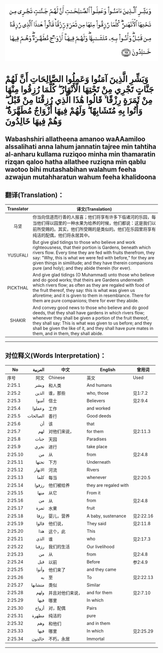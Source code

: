 ![002:025](images/002_025.gif)

#  وَبَشِّرِ الَّذِينَ آمَنُوا وَعَمِلُوا الصَّالِحَاتِ أَنَّ لَهُمْ جَنَّاتٍ تَجْرِي مِنْ تَحْتِهَا الْأَنْهَارُ ۖ كُلَّمَا رُزِقُوا مِنْهَا مِنْ ثَمَرَةٍ رِزْقًا ۙ قَالُوا هَٰذَا الَّذِي رُزِقْنَا مِنْ قَبْلُ ۖ وَأُتُوا بِهِ مُتَشَابِهًا ۖ وَلَهُمْ فِيهَا أَزْوَاجٌ مُطَهَّرَةٌ ۖ وَهُمْ فِيهَا خَالِدُونَ 

## Wabashshiri allatheena amanoo waAAamiloo alssalihati anna lahum jannatin tajree min tahtiha al-anharu kullama ruziqoo minha min thamaratin rizqan qaloo hatha allathee ruziqna min qablu waotoo bihi mutashabihan walahum feeha azwajun mutahharatun wahum feeha khalidoona

## 翻译(Translation)：

| Translator | 译文(Translation)                                            |
|:----------:| ------------------------------------------------------------ |
| 马坚       | 你当向信道而行善的人报喜；他们将享有许多下临诸河的乐园，每当他们得以园里的一种水果为给养的时候，他们都说：这是我们以前所受赐的。其实，他们所受赐的是类似的。他们在乐园里将享有纯洁的配偶，他们将永居其中。 |
| YUSUFALI   | But give glad tidings to those who believe and work righteousness, that their portion is Gardens, beneath which rivers flow. Every time they are fed with fruits therefrom, they say: "Why, this is what we were fed with before," for they are given things in similitude; and they have therein companions pure (and holy); and they abide therein (for ever). |
| PICKTHAL   | And give glad tidings (O Muhammad) unto those who believe and do good works; that theirs are Gardens underneath which rivers flow; as often as they are regaled with food of the fruit thereof, they say: this is what was given us aforetime; and it is given to them in resemblance. There for them are pure companions; there for ever they abide. |
| SHAKIR     | And convey good news to those who believe and do good deeds, that they shall have gardens in which rivers flow; whenever they shall be given a portion of the fruit thereof, they shall say: This is what was given to us before; and they shall be given the like of it, and they shall have pure mates in them, and in them, they shall abide. |

---

## 对位释义(Words Interpretation)：

| No      |  العربية | 中文             | English               | 曾用词    |
| ------- | -------: | ---------------- | --------------------- | --------- |
| 序号    |     阿文 | Chinese          | 英文                  | Used      |
| 2:25.1  |     وبشر | 和人类           | And humans            |           |
| 2:25.2  |    الذين | 谁，那些         | who, those            | 见1:7.2   |
| 2:25.3  |    آمنوا | 信士             | Believers             | 见2:9.4   |
| 2:25.4  |   وعملوا | 工作             | and worked            |           |
| 2:25.5  | الصالحات | 善行             | Good deeds            |           |
| 2:25.6  |       أن | 该               | that                  |           |
| 2:25.7  |      لهم | 对他们来说，     | for them              | 见2:11.3  |
| 2:25.8  |     جنات | 天园             | Paradises             |           |
| 2:25.9  |     تجري | 进行             | take place            |           |
| 2:25.10 |       من | 从               | from                  | 见2:4.8   |
| 2:25.11 |    تحتها | 下方             | Underneath            |           |
| 2:25.12 |  الانهار | 河流             | Rivers                |           |
| 2:25.13 |     كلما | 每当             | whenever              | 见2:20.5  |
| 2:25.14 |    رزقوا | 他们被给养       | they are regaled with |           |
| 2:25.15 |     منها | 从它             | From it               |           |
| 2:25.16 |       من | 从               | from                  | 见2:4.8   |
| 2:25.17 |     ثمرة | 水果             | fruit                 |           |
| 2:25.18 |     رزقا | 婴儿，营养       | A baby, sustenance    | 见2:22.16 |
| 2:25.19 |    قالوا | 他们说，         | They said             | 见2:11.8  |
| 2:25.20 |      هذا | 这个，此         | This                  |           |
| 2:25.21 |     الذي | 谁               | who                   | 见2:17.3  |
| 2:25.22 |    رزقنا | 我们的生活       | Our livelihood        |           |
| 2:25.23 |       من | 从               | from                  | 见2:4.8   |
| 2:25.24 |      قبل | 以前             | Before                | 参2:4.9   |
| 2:25.25 |    وأتوا | 他们来了         | and they came         |           |
| 2:25.26 |       به | 至               | To                    | 见2:22.13 |
| 2:25.27 |  متشابها | 类似             | Similar               |           |
| 2:25.28 |     ولهم | 并且对他们来说， | and for them          | 见2:7.10  |
| 2:25.29 |     فيها | 哪里             | In which              |           |
| 2:25.30 |    أزواج | 对，配偶         | Pairs                 |           |
| 2:25.31 |    مطهرة | 纯洁的           | pure                  |           |
| 2:25.32 |      وهم | 和他们           | and in them           |           |
| 2:25.33 |     فيها | 哪里             | In which              | 见2:25.29 |
| 2:25.34 |   خالدون | 不朽，永居       | Immortal              |           |

---
